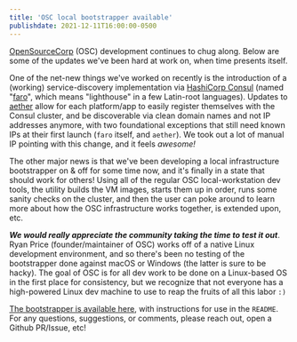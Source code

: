 ```yaml
---
title: 'OSC local bootstrapper available'
publishdate: 2021-12-11T16:00:00-0500
---
```


[OpenSourceCorp](https://github.com/opensourcecorp/opensourcecorp) (OSC)
development continues to chug along. Below are some of the updates we've been
hard at work on, when time presents itself.

One of the net-new things we've worked on recently is the introduction of a
(working) service-discovery implementation via [HashiCorp
Consul](https://www.consul.io) (named
"[faro](https://github.com/opensourcecorp/faro)", which means "lighthouse" in a
few Latin-root languages). Updates to
[aether](https://github.com/opensourcecorp/aether) allow for each platform/app
to easily register themselves with the Consul cluster, and be discoverable via
clean domain names and not IP addresses anymore, with two foundational
exceptions that still need known IPs at their first launch (`faro` itself, and
`aether`). We took out a lot of manual IP pointing with this change, and it
feels *awesome!*

The other major news is that we've been developing a local infrastructure
bootstrapper on & off for some time now, and it's finally in a state that should
work for others! Using all of the regular OSC local-workstation dev tools, the
utility builds the VM images, starts them up in order, runs some sanity checks
on the cluster, and then the user can poke around to learn more about how the
OSC infrastructure works together, is extended upon, etc.

***We would really appreciate the community taking the time to test it out***.
Ryan Price (founder/maintainer of OSC) works off of a native Linux development
environment, and so there's been no testing of the bootstrapper done against
macOS or Windows (the latter is sure to be hacky). The goal of OSC is for all
dev work to be done on a Linux-based OS in the first place for consistency, but
we recognize that not everyone has a high-powered Linux dev machine to use to
reap the fruits of all this labor `:)`

[The bootstrapper is available
here](https://github.com/opensourcecorp/osc-infra-bootstrap), with instructions
for use in the `README`. For any questions, suggestions, or comments, please
reach out, open a Github PR/Issue, etc!

